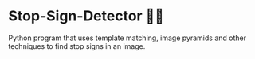 # Stop-Sign-Detector 🛑🛑
Python program that uses template matching, image pyramids and other techniques to find stop signs in an image.

